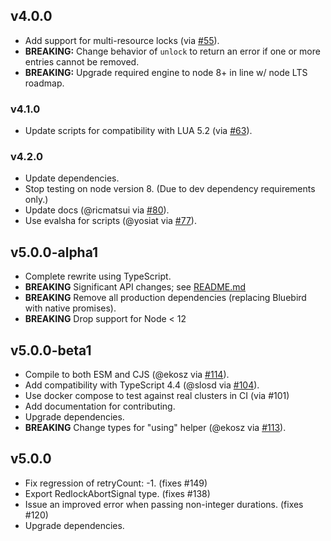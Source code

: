 ## v4.0.0

- Add support for multi-resource locks (via [#55](https://github.com/mike-marcacci/node-redlock/pull/55)).
- **BREAKING:** Change behavior of `unlock` to return an error if one or more entries cannot be removed.
- **BREAKING:** Upgrade required engine to node 8+ in line w/ node LTS roadmap.

### v4.1.0

- Update scripts for compatibility with LUA 5.2 (via [#63](https://github.com/mike-marcacci/node-redlock/pull/63)).

### v4.2.0

- Update dependencies.
- Stop testing on node version 8. (Due to dev dependency requirements only.)
- Update docs (@ricmatsui via [#80](https://github.com/mike-marcacci/node-redlock/pull/80)).
- Use evalsha for scripts (@yosiat via [#77](https://github.com/mike-marcacci/node-redlock/pull/77)).

## v5.0.0-alpha1

- Complete rewrite using TypeScript.
- **BREAKING** Significant API changes; see [README.md](./README.md)
- **BREAKING** Remove all production dependencies (replacing Bluebird with native promises).
- **BREAKING** Drop support for Node < 12

## v5.0.0-beta1

- Compile to both ESM and CJS (@ekosz via [#114](https://github.com/mike-marcacci/node-redlock/pull/114/)).
- Add compatibility with TypeScript 4.4 (@slosd via [#104](https://github.com/mike-marcacci/node-redlock/pull/104)).
- Use docker compose to test against real clusters in CI (via #101)
- Add documentation for contributing.
- Upgrade dependencies.
- **BREAKING** Change types for "using" helper (@ekosz via [#113](https://github.com/mike-marcacci/node-redlock/pull/114/)).

## v5.0.0

- Fix regression of retryCount: -1. (fixes #149)
- Export RedlockAbortSignal type. (fixes #138)
- Issue an improved error when passing non-integer durations. (fixes #120)
- Upgrade dependencies.
